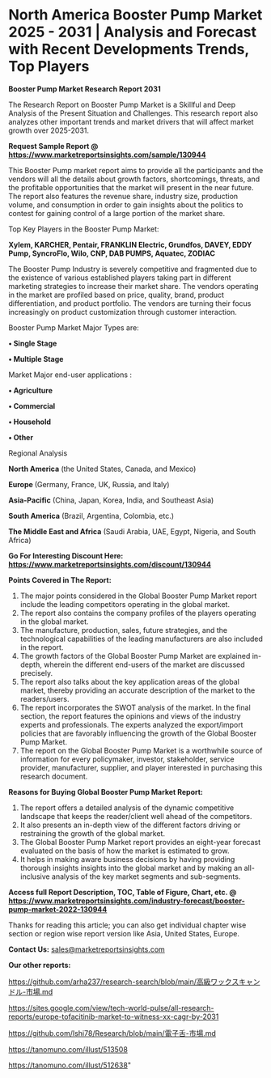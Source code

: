 # North America Booster Pump Market 2025 - 2031 | Analysis and Forecast with Recent Developments Trends, Top Players

<strong>Booster Pump Market Research Report 2031</strong>

The Research Report on Booster Pump Market is a Skillful and Deep Analysis of the Present Situation and Challenges. This research report also analyzes other important trends and market drivers that will affect market growth over 2025-2031.

<strong>Request Sample Report @ <a href=https://www.marketreportsinsights.com/sample/130944>https://www.marketreportsinsights.com/sample/130944</a></strong>

This Booster Pump market report aims to provide all the participants and the vendors will all the details about growth factors, shortcomings, threats, and the profitable opportunities that the market will present in the near future. The report also features the revenue share, industry size, production volume, and consumption in order to gain insights about the politics to contest for gaining control of a large portion of the market share.

Top Key Players in the Booster Pump Market:

<strong>Xylem, KARCHER, Pentair, FRANKLIN Electric, Grundfos, DAVEY, EDDY Pump, SyncroFlo, Wilo, CNP, DAB PUMPS, Aquatec, ZODIAC</strong>

The Booster Pump Industry is severely competitive and fragmented due to the existence of various established players taking part in different marketing strategies to increase their market share. The vendors operating in the market are profiled based on price, quality, brand, product differentiation, and product portfolio. The vendors are turning their focus increasingly on product customization through customer interaction.

Booster Pump Market Major Types are:

<strong>• Single Stage

• Multiple Stage</strong>

Market Major end-user applications :

<strong>• Agriculture

• Commercial

• Household

• Other</strong>

Regional Analysis

</u><strong><b>North America</b></strong> (the United States, Canada, and Mexico)

<strong><b>Europe </b></strong>(Germany, France, UK, Russia, and Italy)

<strong><b>Asia-Pacific</b></strong> (China, Japan, Korea, India, and Southeast Asia)

<strong><b>South America</b></strong> (Brazil, Argentina, Colombia, etc.)

<strong><b>The Middle East and Africa</b></strong> (Saudi Arabia, UAE, Egypt, Nigeria, and South Africa)

<strong>Go For Interesting Discount Here: <a href=https://www.marketreportsinsights.com/discount/130944>https://www.marketreportsinsights.com/discount/130944</a></strong>

<strong>Points Covered in The Report:</strong>
<ol>
  <li>The major points considered in the Global Booster Pump Market report include the leading competitors operating in the global market.</li>
  <li>The report also contains the company profiles of the players operating in the global market.</li>
  <li>The manufacture, production, sales, future strategies, and the technological capabilities of the leading manufacturers are also included in the report.</li>
  <li>The growth factors of the Global Booster Pump Market are explained in-depth, wherein the different end-users of the market are discussed precisely.</li>
  <li>The report also talks about the key application areas of the global market, thereby providing an accurate description of the market to the readers/users.</li>
  <li>The report incorporates the SWOT analysis of the market. In the final section, the report features the opinions and views of the industry experts and professionals. The experts analyzed the export/import policies that are favorably influencing the growth of the Global Booster Pump Market.</li>
  <li>The report on the Global Booster Pump Market is a worthwhile source of information for every policymaker, investor, stakeholder, service provider, manufacturer, supplier, and player interested in purchasing this research document.</li>
</ol>
<strong>Reasons for Buying Global Booster Pump Market Report:</strong>

<ol>
  <li>The report offers a detailed analysis of the dynamic competitive landscape that keeps the reader/client well ahead of the competitors.</li>
  <li>It also presents an in-depth view of the different factors driving or restraining the growth of the global market.</li>
  <li>The Global Booster Pump Market report provides an eight-year forecast evaluated on the basis of how the market is estimated to grow.</li>
  <li>It helps in making aware business decisions by having providing thorough insights insights into the global market and by making an all-inclusive analysis of the key market segments and sub-segments.</li>
</ol>
<strong>Access full Report Description, TOC, Table of Figure, Chart, etc. @ <a href=https://www.marketreportsinsights.com/industry-forecast/booster-pump-market-2022-130944>https://www.marketreportsinsights.com/industry-forecast/booster-pump-market-2022-130944</a></strong>


Thanks for reading this article; you can also get individual chapter wise section or region wise report version like Asia, United States, Europe.

<strong>Contact Us:</strong>
sales@marketreportsinsights.com

<strong>Our other reports:</strong>

<a href=https://github.com/arha237/research-search/blob/main/高級ワックスキャンドル-市場.md>https://github.com/arha237/research-search/blob/main/高級ワックスキャンドル-市場.md</a>

<a href=https://sites.google.com/view/tech-world-pulse/all-research-reports/europe-tofacitinib-market-to-witness-xx-cagr-by-2031>https://sites.google.com/view/tech-world-pulse/all-research-reports/europe-tofacitinib-market-to-witness-xx-cagr-by-2031</a>

<a href=https://github.com/Ishi78/Research/blob/main/電子舌-市場.md>https://github.com/Ishi78/Research/blob/main/電子舌-市場.md</a>

<a href=https://tanomuno.com/illust/513508>https://tanomuno.com/illust/513508</a>

<a href=https://tanomuno.com/illust/512638>https://tanomuno.com/illust/512638</a>"
